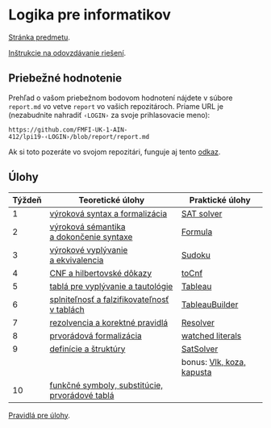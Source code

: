 Logika pre informatikov
========================

[Stránka predmetu](https://dai.fmph.uniba.sk/w/Course:Mathematics_4/sk).

[Inštrukcie na odovzdávanie riešení](docs/odovzdavanie.md).

Priebežné hodnotenie
--------------------
Prehľad o vašom priebežnom bodovom hodnotení nájdete v súbore `report.md`
vo vetve `report` vo vašich repozitároch. Priame URL je (nezabudnite
nahradiť `‹LOGIN›` za svoje prihlasovacie meno):

    https://github.com/FMFI-UK-1-AIN-412/lpi19-‹LOGIN›/blob/report/report.md

Ak si toto pozeráte vo svojom repozitári, funguje aj tento
[odkaz](../../blob/report/report.md).

Úlohy
-----

| Týždeň | Teoretické úlohy | Praktické úlohy |
|--------|------------------|-----------------|
|    1   | [výroková syntax a formalizácia](teoreticke/tu01.pdf) | [SAT solver](prakticke/pu01) |
|    2   | [výroková sémantika a dokončenie syntaxe](teoreticke/tu02.pdf) | [Formula](prakticke/pu02) |
|    3   | [výrokové vyplývanie a ekvivalencia](teoreticke/tu03.pdf) | [Sudoku](prakticke/pu03) |
|    4   | [CNF a hilbertovské dôkazy](teoreticke/tu04.pdf) | [toCnf](prakticke/pu04) |
|    5   | [tablá pre vyplývanie a tautológie](teoreticke/tu05.pdf) | [Tableau](prakticke/pu05) |
|    6   | [splniteľnosť a falzifikovateľnosť v tablách](teoreticke/tu06.pdf) | [TableauBuilder](prakticke/pu06) |
|    7   | [rezolvencia a korektné pravidlá](teoreticke/tu07.pdf) | [Resolver](prakticke/pu07) |
|    8   | [prvorádová formalizácia](teoreticke/tu08.pdf) | [watched literals](prakticke/pu08) |
|    9   | [definície a štruktúry](teoreticke/tu09.pdf) | [SatSolver](prakticke/pu09) |
|        | | bonus: [Vlk, koza, kapusta](prakticke/bonus01) |
|   10   | [funkčné symboly, substitúcie, prvorádové tablá](teoreticke/tu10.pdf) | |

[Pravidlá pre úlohy](http://dai.fmph.uniba.sk/w/Course:Mathematics_4/sk#pravidla-uloh).
